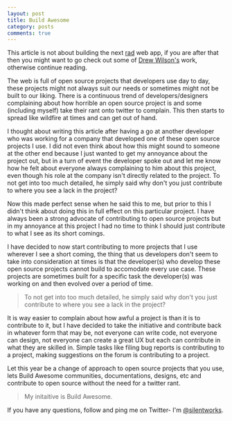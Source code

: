 ```yaml
---
layout: post
title: Build Awesome
category: posts
comments: true
---
```


This article is not about building the next [rad][rad] web app, if you are after that
then you might want to go check out some of [Drew Wilson's][dw] work, otherwise
continue reading.

The web is full of open source projects that developers use day to day, these projects
might not always suit our needs or sometimes might not be built to our liking. There is
a continuous trend of developers/designers complaining about how horrible an open source 
project is and some (including myself) take their rant onto twitter to complain. This
then starts to spread like wildfire at times and can get out of hand.

I thought about writing this article after having a go at another developer who was working
for a company that developed one of these open source projects I use. I did not even think
about how this might sound to someone at the other end because I just wanted to get my
annoyance about the project out, but in a turn of event the developer spoke out and let me
know how he felt about everyone always complaining to him about this project, even though
his role at the company isn't directly related to the project. To not get into too much detailed,
he simply said why don't you just contribute to where you see a lack in the project?

Now this made perfect sense when he said this to me, but prior to this I didn't think about
doing this in full effect on this particular project. I have always been a strong advocate of
contributing to open source projects but in my annoyance at this project I had no time to think
I should just contribute to what I see as its short comings.

I have decided to now start contributing to more projects that I use wherever I see a short
coming, the thing that us developers don't seem to take into consideration at times is that
the developer(s) who develop these open source projects cannot build to accomodate every
use case. These projects are sometimes built for a specific task the developer(s) was working
on and then evolved over a period of time.

> To not get into too much detailed, he simply said why don't you just contribute to where you 
see a lack in the project?

It is way easier to complain about how awful a project is than it is to contribute to it, but
I have decided to take the initiative and contribute back in whatever form that may be, not
everyone can write code, not everyone can design, not everyone can create a great UX but each
can contribute in what they are skilled in. Simple tasks like filing bug reports is contributing
to a project, making suggestions on the forum is contributing to a project.

Let this year be a change of approach to open source projects that you use, lets Build Awesome
communities, documentations, designs, etc and contribute to open source without the need for a twitter
rant.

> My initaitive is Build Awesome.

If you have any questions, follow and ping me on Twitter- I'm [@silentworks][twitter].

[rad]: http://www.urbandictionary.com/define.php?term=rad
[dw]: http://drewwilson.com/
[twitter]: https://twitter.com/silentworks
